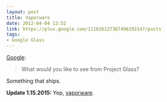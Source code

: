 ```yaml
---
layout: post
title: Vaporware
date: 2012-04-04 12:52
link: https://plus.google.com/111626127367496192147/posts
tags: 
- Google Glass
---
```


[Google](https://plus.google.com/111626127367496192147/posts): 

> What would you like to see from Project Glass? 

Something that ships.

**Update 1.15.2015:** Yep, [vaporware](http://www.bbc.com/news/technology-30831128). 
